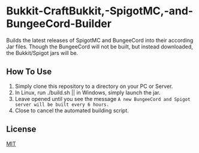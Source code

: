 # Bukkit-CraftBukkit,-SpigotMC,-and-BungeeCord-Builder
Builds the latest releases of SpigotMC and BungeeCord into their according Jar files. Though the BungeeCord will not be built, but instead downloaded, the Bukkit/Spigot jars will be.

## How To Use
1. Simply clone this repository to a directory on your PC or Server.
2. In Linux, run ./build.sh || in Windows, simply launch the jar.
3. Leave opened until you see the message ```A new BungeeCord and Spigot server will be built every 6 hours.```
4. Close to cancel the automated building script.

## License
[MIT](https://choosealicense.com/licenses/mit/)
